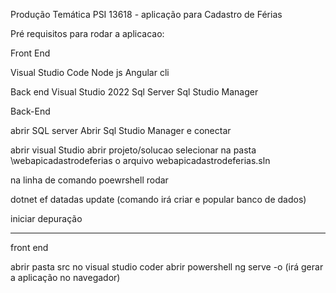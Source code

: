 Produção Temática PSI 13618 - aplicação para Cadastro de Férias

Pré requisitos para rodar a aplicacao:

Front End

Visual Studio Code
Node js
Angular cli

Back end
Visual Studio 2022
Sql Server
Sql Studio Manager

Back-End

abrir SQL server
Abrir Sql Studio Manager e conectar

abrir visual Studio
abrir projeto/solucao
selecionar na pasta \webapicadastrodeferias o arquivo webapicadastrodeferias.sln



na linha de comando poewrshell rodar 

dotnet ef datadas update 
(comando irá criar e popular banco de dados)

iniciar depuração

*********
front end

abrir pasta src no visual studio coder
abrir powershell
ng serve -o
(irá gerar a aplicação no navegador)

